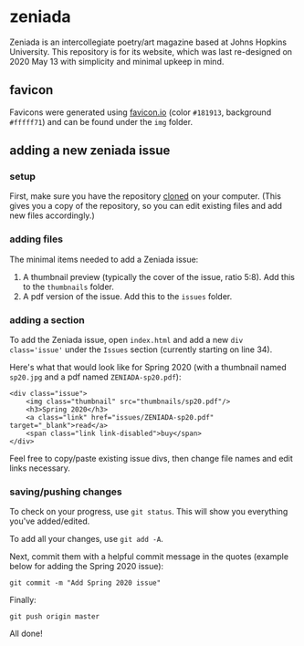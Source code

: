# zeniada
Zeniada is an intercollegiate poetry/art magazine based at Johns Hopkins
University. This repository is for its website, which was last
re-designed on 2020 May 13
with simplicity and minimal upkeep in mind.

## favicon
Favicons were generated using [favicon.io](https://favicon.io/favicon-generator/)
(color `#181913`, background `#fffff71`) and can be found under the `img`
folder.

## adding a new zeniada issue
### setup
First, make sure you have the repository [cloned](https://help.github.com/en/github/creating-cloning-and-archiving-repositories/cloning-a-repository#cloning-a-repository-using-the-command-line)
on your computer. (This gives you a copy of the repository, so you can
edit existing files and add new files accordingly.)

### adding files
The minimal items needed to add a Zeniada issue:
1. A thumbnail preview (typically the cover of the issue, ratio 5:8).
Add this to the `thumbnails` folder.
2. A pdf version of the issue. Add this to the `issues` folder.

### adding a section
To add the Zeniada issue, open `index.html` and add a new `div class='issue'`
under the `Issues` section (currently starting on line 34).

Here's what that would look like for Spring 2020 (with a thumbnail
named `sp20.jpg` and a pdf named `ZENIADA-sp20.pdf`):
```
<div class="issue">
    <img class="thumbnail" src="thumbnails/sp20.pdf"/>
    <h3>Spring 2020</h3>
    <a class="link" href="issues/ZENIADA-sp20.pdf" target="_blank">read</a>
    <span class="link link-disabled">buy</span>
</div>
```

Feel free to copy/paste existing issue divs, then change file names
and edit links necessary.

### saving/pushing changes
To check on your progress, use `git status`.
This will show you everything you've added/edited.

To add all your changes, use `git add -A`.

Next, commit them with a helpful commit message in the quotes
(example below for adding the Spring 2020 issue):
```
git commit -m "Add Spring 2020 issue"
```

Finally:
```
git push origin master
```

All done!
